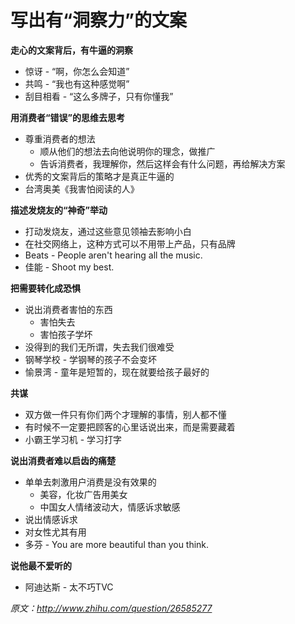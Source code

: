 # 写出有“洞察力”的文案

**走心的文案背后，有牛逼的洞察**
- 惊讶 - “啊，你怎么会知道”
- 共鸣 - “我也有这种感觉啊”
- 刮目相看 - “这么多牌子，只有你懂我”
  
**用消费者“错误”的思维去思考**
- 尊重消费者的想法
  - 顺从他们的想法去向他说明你的理念，做推广
  - 告诉消费者，我理解你，然后这样会有什么问题，再给解决方案
- 优秀的文案背后的策略才是真正牛逼的
- 台湾奥美《我害怕阅读的人》
  
**描述发烧友的“神奇”举动**
- 打动发烧友，通过这些意见领袖去影响小白
- 在社交网络上，这种方式可以不用带上产品，只有品牌
- Beats - People aren't hearing all the music.
- 佳能 - Shoot my best.
  
**把需要转化成恐惧**
- 说出消费者害怕的东西
  - 害怕失去
  - 害怕孩子学坏
- 没得到的我们无所谓，失去我们很难受
- 钢琴学校 - 学钢琴的孩子不会变坏
- 愉景湾 - 童年是短暂的，现在就要给孩子最好的
  
**共谋**
- 双方做一件只有你们两个才理解的事情，别人都不懂
- 有时候不一定要把顾客的心里话说出来，而是需要藏着
- 小霸王学习机 - 学习打字
  
**说出消费者难以启齿的痛楚**
- 单单去刺激用户消费是没有效果的
  - 美容，化妆广告用美女
  - 中国女人情绪波动大，情感诉求敏感
- 说出情感诉求
- 对女性尤其有用
- 多芬 - You are more beautiful than you think.
  
**说他最不爱听的**
- 阿迪达斯 - 太不巧TVC

*原文：http://www.zhihu.com/question/26585277*